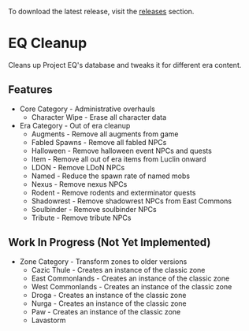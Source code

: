 
To download the latest release, visit the [releases](https://github.com/xackery/eqcleanup/releases) section.

# EQ Cleanup
Cleans up Project EQ's database and tweaks it for different era content.

## Features
- Core Category - Administrative overhauls
  - Character Wipe - Erase all character data
- Era Category - Out of era cleanup
  - Augments - Remove all augments from game
  - Fabled Spawns - Remove all fabled NPCs
  - Halloween - Remove halloween event NPCs and quests
  - Item - Remove all out of era items from Luclin onward
  - LDON - Remove LDoN NPCs
  - Named - Reduce the spawn rate of named mobs
  - Nexus - Remove nexus NPCs
  - Rodent - Remove rodents and exterminator quests
  - Shadowrest - Remove shadowrest NPCs from East Commons
  - Soulbinder - Remove soulbinder NPCs
  - Tribute - Remove tribute NPCs

## Work In Progress (Not Yet Implemented)
- Zone Category - Transform zones to older versions
  - Cazic Thule - Creates an instance of the classic zone
  - East Commonlands - Creates an instance of the classic zone
  - West Commonlands - Creates an instance of the classic zone
  - Droga - Creates an instance of the classic zone
  - Nurga - Creates an instance of the classic zone
  - Paw - Creates an instance of the classic zone
  - Lavastorm
### 
